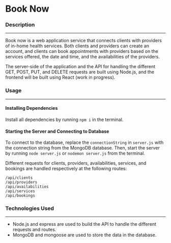 # Book Now

### Description

---

Book now is a web application service that connects clients with providers of in-home health services. Both clients and providers can create an account, and clients can book appointments with providers based on the services offered, the date and time, and the availabilities of the providers.

The server-side of the application and the API for handling the different GET, POST, PUT, and DELETE requests are built using Node.js, and the frontend will be built using React (work in progress).

### Usage

---

#### Installing Dependencies

Install all dependencies by running `npm i` in the terminal.

#### Starting the Server and Connecting to Database

To connect to the database, replace the `connectionString` in `server.js` with the connection string from the MongoDB database. Then, start the server by running `node server.js` or `nodemon server.js` from the terminal. 

Different requests for clients, providers, availabilities, services, and bookings are handled respectively at the following routes: 

```
/api/clients
/api/providers
/api/availabilities
/api/services
/api/bookings
```

### Technologies Used

---

* Node.js and express are used to build the API to handle the different requests and routes.
* MongoDB and mongoose are used to store the data in the database.